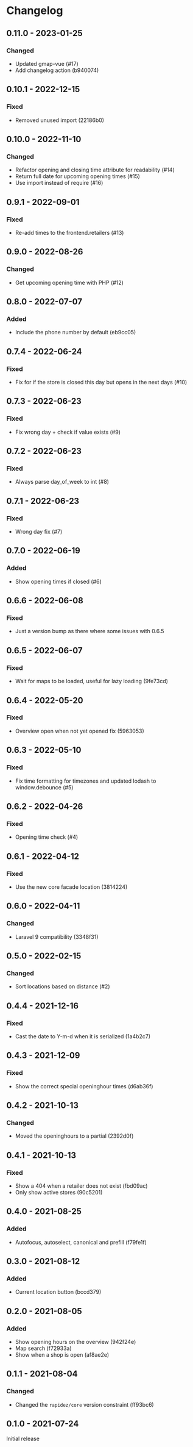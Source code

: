 # Changelog 

## 0.11.0 - 2023-01-25

### Changed

- Updated gmap-vue (#17)
- Add changelog action (b940074)

## 0.10.1 - 2022-12-15

### Fixed

- Removed unused import (22186b0)

## 0.10.0 - 2022-11-10

### Changed

- Refactor opening and closing time attribute for readability (#14)
- Return full date for upcoming opening times (#15)
- Use import instead of require (#16)

## 0.9.1 - 2022-09-01

### Fixed

- Re-add times to the frontend.retailers (#13)

## 0.9.0 - 2022-08-26

### Changed

- Get upcoming opening time with PHP (#12)

## 0.8.0 - 2022-07-07

### Added

- Include the phone number by default (eb9cc05)

## 0.7.4 - 2022-06-24

### Fixed

- Fix for if the store is closed this day but opens in the next days (#10)

## 0.7.3 - 2022-06-23

### Fixed

- Fix wrong day + check if value exists (#9)

## 0.7.2 - 2022-06-23

### Fixed

- Always parse day_of_week to int (#8)

## 0.7.1 - 2022-06-23

### Fixed

- Wrong day fix (#7)

## 0.7.0 - 2022-06-19

### Added

- Show opening times if closed (#6)

## 0.6.6 - 2022-06-08

### Fixed

- Just a version bump as there where some issues with 0.6.5

## 0.6.5 - 2022-06-07

### Fixed

- Wait for maps to be loaded, useful for lazy loading (9fe73cd)

## 0.6.4 - 2022-05-20

### Fixed

- Overview open when not yet opened fix (5963053)

## 0.6.3 - 2022-05-10

### Fixed

- Fix time formatting for timezones and updated lodash to window.debounce (#5)

## 0.6.2 - 2022-04-26

### Fixed

- Opening time check (#4)

## 0.6.1 - 2022-04-12

### Fixed

- Use the new core facade location (3814224)

## 0.6.0 - 2022-04-11

### Changed

- Laravel 9 compatibility (3348f31)

## 0.5.0 - 2022-02-15

### Changed

- Sort locations based on distance (#2)

## 0.4.4 - 2021-12-16

### Fixed

- Cast the date to Y-m-d when it is serialized (1a4b2c7)

## 0.4.3 - 2021-12-09

### Fixed

- Show the correct special openinghour times (d6ab36f)

## 0.4.2 - 2021-10-13

### Changed

- Moved the openinghours to a partial (2392d0f)

## 0.4.1 - 2021-10-13

### Fixed

- Show a 404 when a retailer does not exist (fbd09ac)
- Only show active stores (90c5201)

## 0.4.0 - 2021-08-25

### Added

- Autofocus, autoselect, canonical and prefill (f79fe1f)

## 0.3.0 - 2021-08-12

### Added

- Current location button (bccd379)

## 0.2.0 - 2021-08-05

### Added

- Show opening hours on the overview (942f24e)
- Map search (f72933a)
- Show when a shop is open (af8ae2e)

## 0.1.1 - 2021-08-04

### Changed

- Changed the `rapidez/core` version constraint (ff93bc6)

## 0.1.0 - 2021-07-24

Initial release

